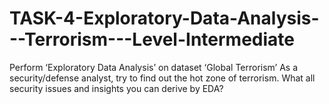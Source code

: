 # TASK-4-Exploratory-Data-Analysis---Terrorism---Level-Intermediate
Perform ‘Exploratory Data Analysis’ on dataset ‘Global Terrorism’ 
As a security/defense analyst, try to find out the hot zone of terrorism. 
What all security issues and insights you can derive by EDA?

